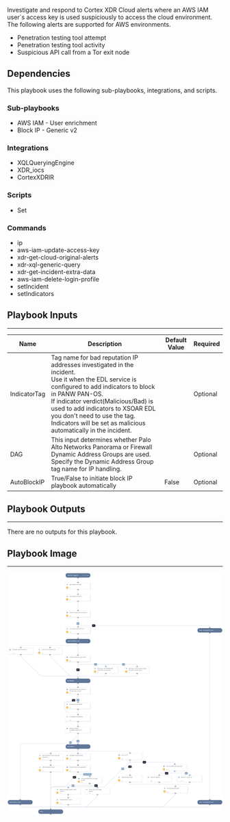 Investigate and respond to Cortex XDR Cloud alerts where an AWS IAM user`s access key is used suspiciously to access the cloud environment. 
The following alerts are supported for AWS environments.
- Penetration testing tool attempt
- Penetration testing tool activity
- Suspicious API call from a Tor exit node


## Dependencies
This playbook uses the following sub-playbooks, integrations, and scripts.

### Sub-playbooks
* AWS IAM - User enrichment
* Block IP - Generic v2

### Integrations
* XQLQueryingEngine
* XDR_iocs
* CortexXDRIR

### Scripts
* Set

### Commands
* ip
* aws-iam-update-access-key
* xdr-get-cloud-original-alerts
* xdr-xql-generic-query
* xdr-get-incident-extra-data
* aws-iam-delete-login-profile
* setIncident
* setIndicators

## Playbook Inputs
---

| **Name** | **Description** | **Default Value** | **Required** |
| --- | --- | --- | --- |
| IndicatorTag | Tag name for bad reputation IP addresses investigated in the incident.<br/>Use it when the EDL service is configured to add indicators to block in PANW PAN-OS.<br/>If indicator verdict\(Malicious/Bad\) is used to add indicators to XSOAR EDL you don't need to use the tag. Indicators will be set as malicious automatically in the incident.<br/> |  | Optional |
| DAG | This input determines whether Palo Alto Networks Panorama or Firewall Dynamic Address Groups are used.<br/>Specify the Dynamic Address Group tag name for IP handling. |  | Optional |
| AutoBlockIP | True/False to initiate block IP playbook automatically  | False | Optional |

## Playbook Outputs
---
There are no outputs for this playbook.

## Playbook Image
---
![Cortex XDR - AWS IAM user access investigation](https://raw.githubusercontent.com/demisto/content/e77df420e17966a544c5659eafe975edfa84b2bf/Packs/CortexXDR/doc_files/Cortex_XDR_-_AWS_IAM_user_access_investigation.png)